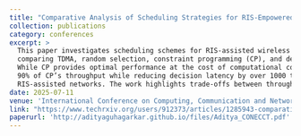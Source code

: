 ```yaml
---
title: "Comparative Analysis of Scheduling Strategies for RIS-Empowered Wireless Networks with Non-Linear Energy Harvesting"
collection: publications
category: conferences
excerpt: >
  This paper investigates scheduling schemes for RIS-assisted wireless systems with non-linear energy harvesting,
  comparing TDMA, random selection, constraint programming (CP), and deep Q-network (DQN) approaches.
  While CP provides optimal performance at the cost of computational complexity, DQN achieves approximately
  90% of CP’s throughput while reducing decision latency by over 1000 times, making it highly suitable for real-time
  RIS-assisted networks. The work highlights trade-offs between throughput, computational time, and adaptability.
date: 2025-07-11
venue: 'International Conference on Computing, Communication and Networking Technologies (ICCCNT)'
link: "https://www.techrxiv.org/users/912373/articles/1285943-comparative-analysis-of-scheduling-strategies-for-ris-empowered-wireless-networks-with-non-linear-energy-harvesting"
paperurl: 'http://adityaguhagarkar.github.io/files/Aditya_CONECCT.pdf'
---
```

